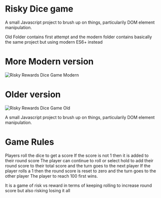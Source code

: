 # Risky Dice game
A small Javascript project to brush up on things, particularily DOM element manipulation.


Old Folder contains first attempt and the modern folder contains basically the same project but using modern ES6+ instead 

# More Modern version
![Risky Rewards Dice Game Modern](modern/images/demo.gif)

# Older version
![Risky Rewards Dice Game Old](old/assets/demo.gif)

A small Javascript project to brush up on things, particularily DOM element manipulation.



# Game Rules

Players roll the dice to get a score
If the score is not 1 then it is added to their round score
The player can continue to roll or select hold to add their round score to their total score and the turn goes to the next player
If the player rolls a 1 then the round score is reset to zero and the turn goes to the other player
The player to reach 100 first wins.

It is a game of risk vs reward in terms of keeping rolling to increase round score but also risking losing it all

